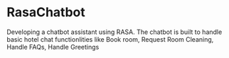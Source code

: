 # RasaChatbot
Developing a chatbot assistant using RASA. The chatbot is built to handle basic hotel chat functionlities like Book room, Request Room Cleaning, Handle FAQs, Handle Greetings
